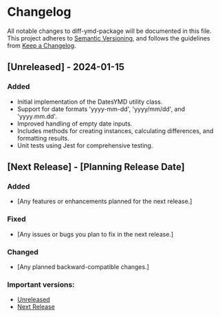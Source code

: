 # Changelog 

All notable changes to  diff-ymd-package will be documented in this file. This project adheres to [Semantic Versioning](https://semver.org/spec/v2.0.0.html),
and follows the guidelines from [Keep a Changelog](https://keepachangelog.com/).

## [Unreleased] - 2024-01-15

### Added

- Initial implementation of the DatesYMD utility class.
- Support for date formats 'yyyy-mm-dd', 'yyyy/mm/dd', and 'yyyy.mm.dd'.
- Improved handling of empty date inputs.
- Includes methods for creating instances, calculating differences, and formatting results.
- Unit tests using Jest for comprehensive testing.

## [Next Release] - [Planning Release Date]

### Added

- [Any features or enhancements planned for the next release.]

### Fixed

- [Any issues or bugs you plan to fix in the next release.]

### Changed

- [Any planned backward-compatible changes.]

### Important versions:

- [Unreleased](https://github.com/farhan7reza7/diff-ymd-package/compare/0.1.0...HEAD)
- [Next Release](https://github.com/farhan7reza7/diff-ymd-package/milestone/1)
